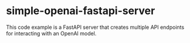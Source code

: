 # simple-openai-fastapi-server
This code example is a FastAPI server that creates multiple API endpoints for interacting with an OpenAI model.

